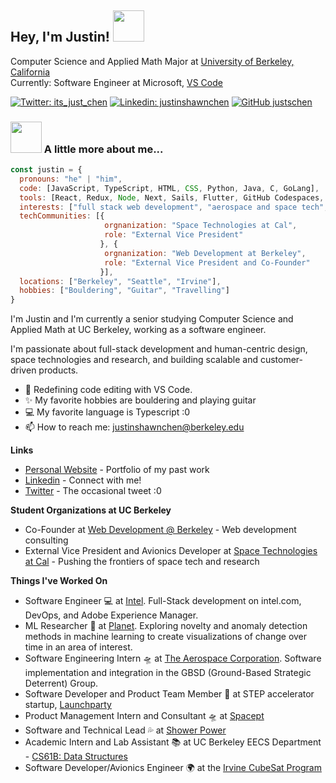 
<!--
**justschen/justschen** is a ✨ _special_ ✨ repository because its `README.md` (this file) appears on your GitHub profile.

Here are some ideas to get you started:

- 🔭 I’m currently working on ...
- 🌱 I’m currently learning ...
- 👯 I’m looking to collaborate on ...
- 🤔 I’m looking for help with ...
- 💬 Ask me about ...
- 📫 How to reach me: ...
- 😄 Pronouns: ...
- ⚡ Fun fact: ...
-->

<h2> Hey, I'm Justin! <img src="https://media.giphy.com/media/mGcNjsfWAjY5AEZNw6/giphy.gif" width="50"></h2>
<p>Computer Science and Applied Math Major at <a href="https://berkeley.edu">University of Berkeley, California</a></br>Currently: Software Engineer at Microsoft, <a href="https://www.code.visualstudio.com">VS Code</a> 
</p>

[![Twitter: its_just_chen](https://img.shields.io/twitter/follow/its_just_chen?style=social)](https://twitter.com/its_just_chen)
[![Linkedin: justinshawnchen](https://img.shields.io/badge/-justinshawnchen-blue?style=flat-square&logo=Linkedin&logoColor=white&link=https://www.linkedin.com/in/justinshawnchen/)](https://www.linkedin.com/in/justinshawnchen/)
[![GitHub justschen](https://img.shields.io/github/followers/justschen?label=follow&style=social)](https://github.com/justschen)

### <img src="https://media.giphy.com/media/VgCDAzcKvsR6OM0uWg/giphy.gif" width="50"> A little more about me...  

```javascript
const justin = {
  pronouns: "he" | "him",
  code: [JavaScript, TypeScript, HTML, CSS, Python, Java, C, GoLang],
  tools: [React, Redux, Node, Next, Sails, Flutter, GitHub Codespaces, Visual Studio Code, Figma],
  interests: ["full stack web development", "aerospace and space tech", "machine learning"],
  techCommunities: [{
                     orgnanization: "Space Technologies at Cal",
                     role: "External Vice President" 
                    }, {
                     orgnanization: "Web Development at Berkeley",
                     role: "External Vice President and Co-Founder"
                    }],
  locations: ["Berkeley", "Seattle", "Irvine"],
  hobbies: ["Bouldering", "Guitar", "Travelling"]
}
```

I'm Justin and I'm currently a senior studying Computer Science and Applied Math at UC Berkeley, working as a software engineer.

I'm passionate about full-stack development and human-centric design, space technologies and research, and building scalable and customer-driven products. 

- 🔭 Redefining code editing with VS Code.
- ✨ My favorite hobbies are bouldering and playing guitar
- 💻 My favorite language is Typescript :0
- 📫 How to reach me: justinshawnchen@berkeley.edu


**Links**
- [Personal Website](https://itsjustchen.com) - Portfolio of my past work
- [Linkedin](https://linkedin.com/in/justinshawnchen/) - Connect with me!
- [Twitter](https://twitter.com/its_just_chen) - The occasional tweet :0


**Student Organizations at UC Berkeley**
- Co-Founder at [Web Development @ Berkeley](https://webatberkeley.org) - Web development consulting
- External Vice President and Avionics Developer at [Space Technologies at Cal](https://stac.berkeley.edu) - Pushing the frontiers of space tech and research


**Things I've Worked On**
- Software Engineer 💻 at [Intel](https://intel.com). Full-Stack development on intel.com, DevOps, and Adobe Experience Manager.
- ML Researcher 🤖 at [Planet](https://www.planet.com/company/). Exploring novelty and anomaly detection methods in machine learning to create visualizations of change over time in an area of interest.
- Software Engineering Intern 🛸 at [The Aerospace Corporation](https://aerospace.org/). Software implementation and integration in the GBSD (Ground-Based Strategic Deterrent) Group.
- Software Developer and Product Team Member 🚀 at STEP accelerator startup, [Launchparty](https://www.launchpartyvc.com/)
- Product Management Intern and Consultant 🛸 at [Spacept](http://spacept.com)
- Software and Technical Lead 💦 at [Shower Power](https://alyssazhang.me/Shower-Power-App-9bb7bf6ac6904cd28de9b31619fda00e)
- Academic Intern and Lab Assistant 📚 at UC Berkeley EECS Department - [CS61B: Data Structures](http://fa20.datastructur.es/)
- Software Developer/Avionics Engineer 🌍 at the [Irvine CubeSat Program](https://www.irvinecubesat.org/)
